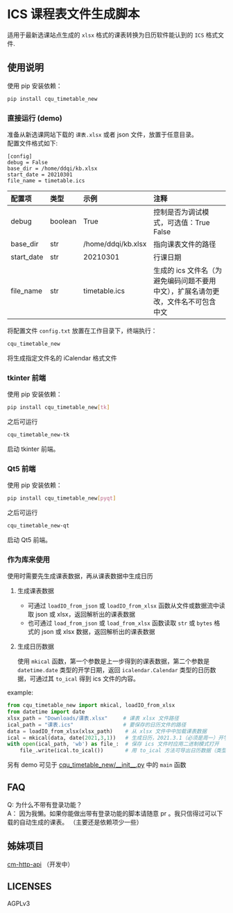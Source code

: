 # ICS 课程表文件生成脚本
适用于最新选课站点生成的 `xlsx` 格式的课表转换为日历软件能认到的 `ICS` 格式文件.
## 使用说明
使用 pip 安装依赖：
```bash
pip install cqu_timetable_new
```

### 直接运行 (demo)
准备从新选课网站下载的 `课表.xlsx` 或者 json 文件，放置于任意目录。</br>
配置文件格式如下:
```editorconfig
[config]
debug = False
base_dir = /home/ddqi/kb.xlsx
start_date = 20210301
file_name = timetable.ics
```

|配置项|类型|示例|注释|
|:-|:--|:--|:--|
|debug|boolean|True|控制是否为调试模式，可选值：True False|
|base_dir|str|/home/ddqi/kb.xlsx|指向课表文件的路径|
|start_date|str|20210301|行课日期|
|file_name|str|timetable.ics|生成的 ics 文件名（为避免编码问题不要用中文），扩展名请勿更改，文件名不可包含中文|

将配置文件 `config.txt` 放置在工作目录下，终端执行：
```bash
cqu_timetable_new
```
将生成指定文件名的 iCalendar 格式文件

### tkinter 前端

使用 pip 安装依赖：
```bash
pip install cqu_timetable_new[tk]
```
之后可运行
```bash
cqu_timetable_new-tk
```
启动 tkinter 前端。

###  Qt5 前端

使用 pip 安装依赖：
```bash
pip install cqu_timetable_new[pyqt]
```
之后可运行
```bash
cqu_timetable_new-qt
```
启动 Qt5 前端。

### 作为库来使用

使用时需要先生成课表数据，再从课表数据中生成日历

1. 生成课表数据
    - 可通过 `loadIO_from_json` 或 `loadIO_from_xlsx` 函数从文件或数据流中读取 json 或 xlsx，返回解析出的课表数据
    - 也可通过 `load_from_json` 或 `load_from_xlsx` 函数读取 `str` 或 `bytes` 格式的 json 或 xlsx 数据，返回解析出的课表数据
2. 生成日历数据

    使用 `mkical` 函数，第一个参数是上一步得到的课表数据，第二个参数是 `datetime.date` 类型的开学日期，返回 `icalendar.Calendar` 类型的日历数据，可通过其 `to_ical` 得到 ics 文件的内容。

example:
```python
from cqu_timetable_new import mkical, loadIO_from_xlsx
from datetime import date
xlsx_path = "Downloads/课表.xlsx"     # 课表 xlsx 文件路径
ical_path = "课表.ics"                # 要保存的日历文件的路径
data = loadIO_from_xlsx(xlsx_path)    # 从 xlsx 文件中中加载课表数据
ical = mkical(data, date(2021,3,1))   # 生成日历，2021.3.1（必须是周一）开学
with open(ical_path, 'wb') as file_:  # 保存 ics 文件时应用二进制模式打开
    file_.write(ical.to_ical())       # 用 to_ical 方法可导出日历数据（类型为 bytes）
```

另有 demo 可见于 [cqu\_timetable\_new/\_\_init\_\_.py](cqu_timetable_new/__init__.py) 中的 `main` 函数

## FAQ
Q: 为什么不带有登录功能？</br>
A： 因为我懒。如果你能做出带有登录功能的脚本请随意 pr 。我只信得过可以下载的自动生成的课表。
（主要还是依赖项少一些）
## 姊妹项目
[cm-http-api](https://github.com/weearc/cm-http-api) （开发中）
## LICENSES
AGPLv3
